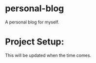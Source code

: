 # personal-blog
A personal blog for myself.

# Project Setup:
This will be updated when the time comes.
